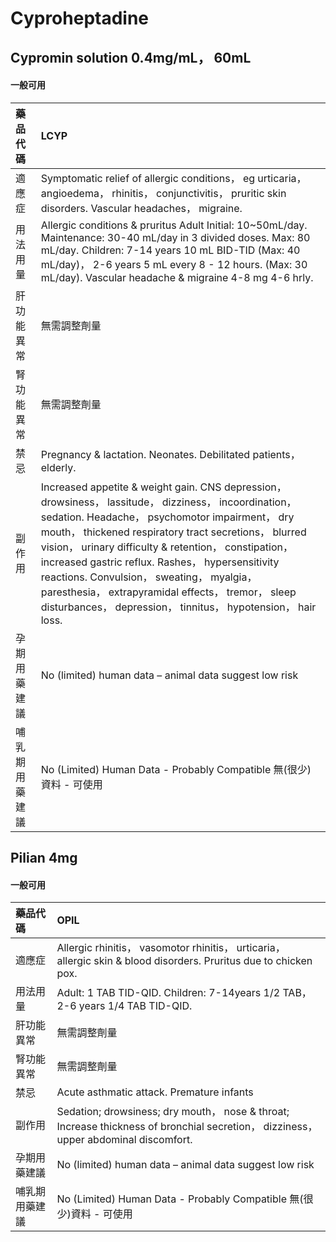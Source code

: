 # Cyproheptadine

## Cypromin solution 0.4mg/mL， 60mL

#### 一般可用

| 藥品代碼       | LCYP                                                                                                                                                                                                                                                                                                                                                                                                                                                                                                |
|:---------------|:----------------------------------------------------------------------------------------------------------------------------------------------------------------------------------------------------------------------------------------------------------------------------------------------------------------------------------------------------------------------------------------------------------------------------------------------------------------------------------------------------|
| 適應症         | Symptomatic relief of allergic conditions， eg urticaria， angioedema， rhinitis， conjunctivitis， pruritic skin disorders. Vascular headaches， migraine.                                                                                                                                                                                                                                                                                                                                         |
| 用法用量       | Allergic conditions & pruritus Adult Initial: 10~50mL/day. Maintenance: 30-40 mL/day in 3 divided doses. Max: 80 mL/day. Children: 7-14 years 10 mL BID-TID (Max: 40 mL/day)， 2-6 years 5 mL every 8 - 12 hours. (Max: 30 mL/day). Vascular headache & migraine 4-8 mg 4-6 hrly.                                                                                                                                                                                                                   |
| 肝功能異常     | 無需調整劑量                                                                                                                                                                                                                                                                                                                                                                                                                                                                                        |
| 腎功能異常     | 無需調整劑量                                                                                                                                                                                                                                                                                                                                                                                                                                                                                        |
| 禁忌           | Pregnancy & lactation. Neonates. Debilitated patients， elderly.                                                                                                                                                                                                                                                                                                                                                                                                                                    |
| 副作用         | Increased appetite & weight gain. CNS depression， drowsiness， lassitude， dizziness， incoordination， sedation. Headache， psychomotor impairment， dry mouth， thickened respiratory tract secretions， blurred vision， urinary difficulty & retention， constipation， increased gastric reflux. Rashes， hypersensitivity reactions. Convulsion， sweating， myalgia， paresthesia， extrapyramidal effects， tremor， sleep disturbances， depression， tinnitus， hypotension， hair loss. |
| 孕期用藥建議   | No (limited) human data – animal data suggest low risk                                                                                                                                                                                                                                                                                                                                                                                                                                              |
| 哺乳期用藥建議 | No (Limited) Human Data - Probably Compatible 無(很少)資料 - 可使用                                                                                                                                                                                                                                                                                                                                                                                                                                 |

## Pilian 4mg

#### 一般可用

| 藥品代碼       | OPIL                                                                                                                                 |
|:---------------|:-------------------------------------------------------------------------------------------------------------------------------------|
| 適應症         | Allergic rhinitis， vasomotor rhinitis， urticaria， allergic skin & blood disorders. Pruritus due to chicken pox.                   |
| 用法用量       | Adult: 1 TAB TID-QID. Children: 7-14years 1/2 TAB， 2-6 years 1/4 TAB TID-QID.                                                       |
| 肝功能異常     | 無需調整劑量                                                                                                                         |
| 腎功能異常     | 無需調整劑量                                                                                                                         |
| 禁忌           | Acute asthmatic attack. Premature infants                                                                                            |
| 副作用         | Sedation; drowsiness; dry mouth， nose & throat; Increase thickness of bronchial secretion， dizziness， upper abdominal discomfort. |
| 孕期用藥建議   | No (limited) human data – animal data suggest low risk                                                                               |
| 哺乳期用藥建議 | No (Limited) Human Data - Probably Compatible 無(很少)資料 - 可使用                                                                  |

